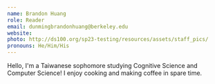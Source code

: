 ```yaml
---
name: Brandon Huang
role: Reader
email: dunmingbrandonhuang@berkeley.edu
website: 
photo: http://ds100.org/sp23-testing/resources/assets/staff_pics/
pronouns: He/Him/His
---
```

Hello, I'm a Taiwanese sophomore studying Cognitive Science and Computer Science! I enjoy cooking and making coffee in spare time.

